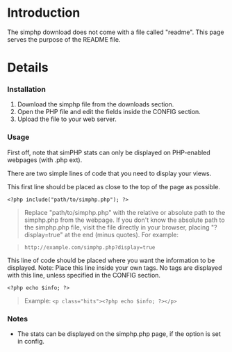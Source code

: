 # Introduction #

The simphp download does not come with a file called "readme". This page serves the purpose of the README file.

# Details #

### Installation ###
  1. Download the simphp file from the downloads section.
  1. Open the PHP file and edit the fields inside the CONFIG section.
  1. Upload the file to your web server.

### Usage ###
First off, note that simPHP stats can only be displayed on PHP-enabled webpages (with .php ext).

There are two simple lines of code that you need to display your views.

This first line should be placed as close to the top of the page as possible.

```
<?php include("path/to/simphp.php"); ?>
```

> Replace "path/to/simphp.php" with the relative or absolute path to the simphp.php from the webpage.
> If you don't know the absolute path to the simphp.php file, visit the file directly in your browser, placing "?display=true" at the end (minus quotes). For example:

> `http://example.com/simphp.php?display=true`


This line of code should be placed where you want the information to be displayed.
Note: Place this line inside your own tags. No tags are displayed with this line, unless specified in the CONFIG section.

```
<?php echo $info; ?>
```

> Example:
> `<p class="hits"><?php echo $info; ?></p>`

### Notes ###
  * The stats can be displayed on the simphp.php page, if the option is set in config.